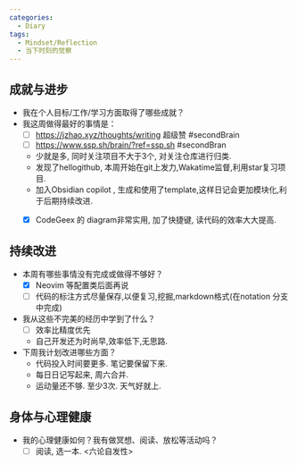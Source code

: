 ```yaml
---
categories:
  - Diary
tags:
  - Mindset/Reflection
  - 当下时刻的觉察
---
```


## 成就与进步

- 我在个人目标/工作/学习方面取得了哪些成就？
- 我这周做得最好的事情是：
    - [ ] https://jzhao.xyz/thoughts/writing 超级赞 #secondBrain  
    - [ ] https://www.ssp.sh/brain/?ref=ssp.sh #secondBran
  - 少就是多, 同时关注项目不大于3个, 对关注仓库进行归类.
  - 发现了hellogithub, 本周开始在git上发力,Wakatime监督,利用star复习项目.
  - 加入Obsidian copilot , 生成和使用了template,这样日记会更加模块化,利于后期持续改进.
  - [x] CodeGeex 的 diagram非常实用, 加了快捷键, 读代码的效率大大提高.


## 持续改进

- 本周有哪些事情没有完成或做得不够好？
  - [x] Neovim 等配置类后面再说
  - [ ] 代码的标注方式尽量保存,以便复习,挖掘,markdown格式(在notation 分支中完成)
- 我从这些不完美的经历中学到了什么？
  - [ ] 效率比精度优先
  - 自己开发还为时尚早,效率低下,无思路.
- 下周我计划改进哪些方面？
  - 代码投入时间要更多. 笔记要保留下来.
  - 每日日记写起来, 周六合并.
  - 运动量还不够. 至少3次. 天气好就上.

## 身体与心理健康

- 我的心理健康如何？我有做冥想、阅读、放松等活动吗？
  - [ ] 阅读, 选一本. <六论自发性>
